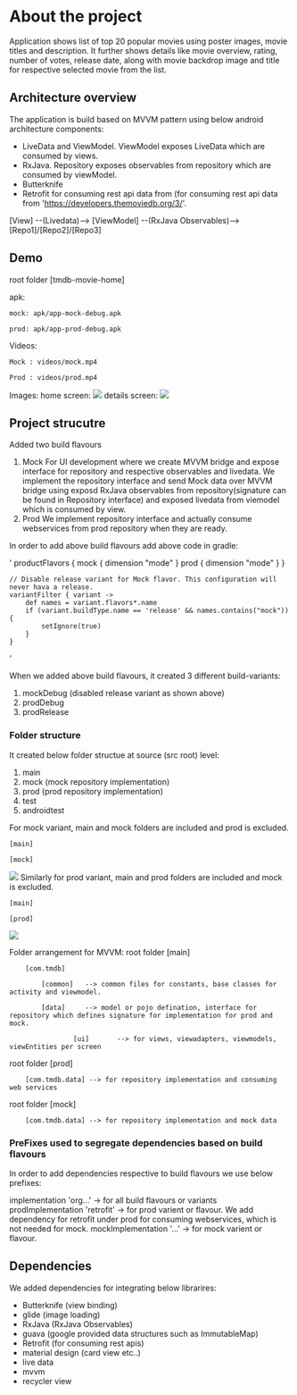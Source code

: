 # About the project
Application shows list of top 20 popular movies using poster images, movie titles and description. It further shows details like movie overview, rating, number of votes, release date, along with movie backdrop image and title for respective selected movie from the list.

## Architecture overview
The application is build based on MVVM pattern using below android architecture components:

- LiveData and ViewModel. ViewModel exposes LiveData which are consumed by views.
- RxJava. Repository exposes observables from repository which are consumed by viewModel.
- Butterknife
- Retrofit for consuming rest api data from (for consuming rest api data from 'https://developers.themoviedb.org/3/'.


 [View]  --(Livedata)-->   [ViewModel]   --(RxJava Observables)-->    [Repo1]/[Repo2]/[Repo3] 
 
				      
## Demo

root folder [tmdb-movie-home]

apk:

	mock: apk/app-mock-debug.apk

	prod: apk/app-prod-debug.apk


Videos:

	Mock : videos/mock.mp4

 	Prod : videos/prod.mp4


Images: 
	home screen: <img src="Images/home.jpg">
	details screen: <img src="Images/details.jpg">


## Project strucutre
Added two build flavours
1. Mock
For UI development where we create MVVM bridge and expose interface for repository and respective observables and livedata. 
We implement the repository interface and send Mock data over MVVM bridge using exposd RxJava observables from repository(signature can be found in Repository interface) and exposed livedata from viemodel which is consumed by view.
2. Prod
We implement repository interface and actually consume webservices from prod repository when they are ready.

In order to add above build flavours add above code in gradle:

'
productFlavors {
        mock {
            dimension "mode"
        }
        prod {
            dimension "mode"
        }
    }

    // Disable release variant for Mock flavor. This configuration will never hava a release.
    variantFilter { variant ->
        def names = variant.flavors*.name
        if (variant.buildType.name == 'release' && names.contains("mock")) {
            setIgnore(true)
        }
    }
'

When we added above build flavours, it created 3 different build-variants:
1. mockDebug (disabled release variant as shown above)
2. prodDebug
3. prodRelease

### Folder structure
It created below folder structue at source (src root) level:

1. main
2. mock (mock repository implementation)
3. prod (prod repository implementation)
4. test
5. androidtest

For mock variant, main and mock folders are included and prod is excluded. 

	[main]

	[mock]

<img src="Images/MockFolderStructure.png">
Similarly for prod variant, main and prod folders are included and mock is excluded.

	[main]

	[prod]
<img src="Images/ProdFolderStructure.png">

Folder arrangement for MVVM:
root folder [main]

		[com.tmdb]
	
			[common]   --> common files for constants, base classes for activity and viewmodel.

			[data]     --> model or pojo defination, interface for repository which defines signature for implementation for prod and mock.

                 	[ui]       --> for views, viewadapters, viewmodels, viewEntities per screen
			

				
root folder [prod]

		[com.tmdb.data] --> for repository implementation and consuming web services

root folder [mock]

		[com.tmdb.data] --> for repository implementation and mock data


### PreFixes used to segregate dependencies based on build flavours
In order to add dependencies respective to build flavours we use below prefixes:

implementation 'org...' -> for all build flavours or variants
prodImplementation 'retrofit' -> for prod varient or flavour. We add dependency for retrofit under prod for consuming webservices, which is not needed for mock.
mockImplementation '...' -> for mock varient or flavour.


## Dependencies

We added dependencies for integrating below librarires:

- Butterknife (view binding)
- glide (image loading)
- RxJava (RxJava Observables)
- guava (google provided data structures such as ImmutableMap)
- Retrofit (for consuming rest apis)
- material design (card view etc..)
- live data
- mvvm
- recycler view




